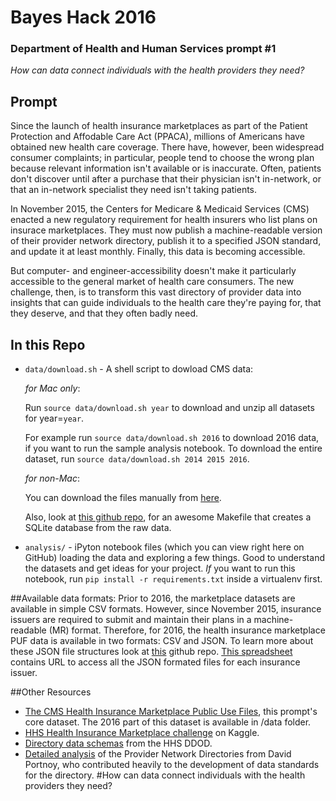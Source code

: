 # Bayes Hack 2016
### Department of Health and Human Services prompt #1

_How can data connect individuals with the health providers they need?_

## Prompt

Since the launch of health insurance marketplaces as part of the Patient Protection and Affodable Care Act (PPACA), millions of Americans have obtained new health care coverage. There have, however, been widespread consumer complaints; in particular, people tend to choose the wrong plan because relevant information isn't available or is inaccurate. Often, patients don't discover until after a purchase that their physician isn't in-network, or that an in-network specialist they need isn't taking patients.

In November 2015, the Centers for Medicare & Medicaid Services (CMS) enacted a new regulatory requirement for health insurers who list plans on insurace marketplaces. They must now publish a machine-readable version of their provider network directory, publish it to a specified JSON standard, and update it at least monthly. Finally, this data is becoming accessible.

But computer- and engineer-accessibility doesn't make it particularly accessible to the general market of health care consumers. The new challenge, then, is to transform this vast directory of provider data into insights that can guide individuals to the health care they're paying for, that they deserve, and that they often badly need.

## In this Repo

* `data/download.sh` - A shell script to dowload CMS data:

    _for Mac only_:

    Run `source data/download.sh year` to download and unzip all datasets for year=`year`. 

    For example run `source data/download.sh 2016` to download 2016 data, if you want to run the sample analysis notebook. To download the entire dataset, run `source data/download.sh 2014 2015 2016`.

    _for non-Mac_:

    You can download the files manually from [here](https://www.cms.gov/CCIIO/Resources/Data-Resources/marketplace-puf.html).

    Also, look at [this github repo](https://github.com/benhamner/health-insurance-marketplace), for an awesome Makefile that creates a SQLite database from the raw data. 

* `analysis/` - iPyton notebook files (which you can view right here on GitHub) loading the data and exploring a few things. Good to understand the datasets and get ideas for your project. _If_ you want to run this notebook, run `pip install -r requirements.txt` inside a virtualenv first.


##Available data formats:
Prior to 2016, the marketplace datasets are available in simple CSV formats. However, since November 2015, insurance issuers are required to submit and maintain their plans in a machine-readable (MR) format. Therefore, for 2016, the health insurance marketplace PUF data is available in two formats: CSV and JSON. To learn more about these JSON file structures look at [this](https://github.com/CMSgov/QHP-provider-formulary-APIs) github repo. [This spreadsheet](http://download.cms.gov/marketplace-puf/2016/machine-readable-url-puf.zip) contains URL to access all the JSON formated files for each insurance issuer.

##Other Resources
* [The CMS Health Insurance Marketplace Public Use Files](https://www.cms.gov/CCIIO/Resources/Data-Resources/marketplace-puf.html), this prompt's core dataset. The 2016 part of this dataset is available in /data folder.
* [HHS Health Insurance Marketplace challenge](https://www.kaggle.com/hhsgov/health-insurance-marketplace) on Kaggle.
* [Directory data schemas](http://hhs.ddod.us/wiki/Interoperability:_Provider_network_directories) from the HHS DDOD.
* [Detailed analysis](http://david.portnoy.us/tag/provider-directories/) of the Provider Network Directories from David Portnoy, who contributed heavily to the development of data standards for the directory. 
#How can data connect individuals with the health providers they need? 
